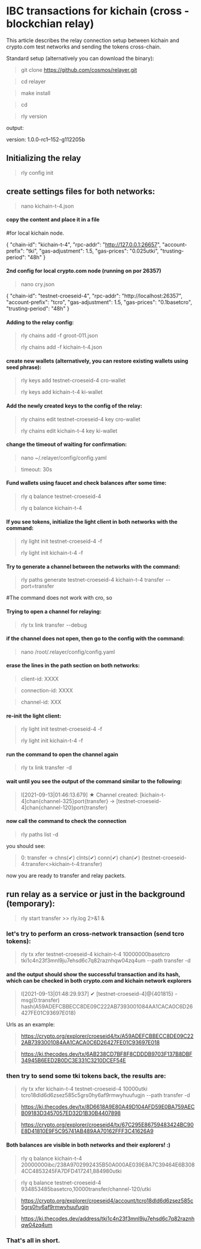 # IBC transactions for kichain (cross - blockchian relay)

This article describes the relay connection setup between kichain and crypto.com test networks and sending the tokens cross-chain.

Standard setup (alternatively you can download the binary):

> git clone https://github.com/cosmos/relayer.git

> cd relayer

> make install

> cd

> rly version

output:

version: 1.0.0-rc1–152-g112205b

 
 ## Initializing the relay

> rly config init

## create settings files for both networks:

> nano kichain-t-4.json

#### copy the content and place it in a file
#for local kichain node.

{
  "chain-id": "kichain-t-4",
  "rpc-addr": "http://127.0.0.1:26657",
  "account-prefix": "tki",
  "gas-adjustment": 1.5,
  "gas-prices": "0.025utki",
  "trusting-period": "48h"
}
 
#### 2nd config for local crypto.com node (running on por 26357)

> nano cry.json

{
  "chain-id": "testnet-croeseid-4",
  "rpc-addr": "http://localhost:26357",
  "account-prefix": "tcro",
  "gas-adjustment": 1.5,
  "gas-prices": "0.1basetcro",
  "trusting-period": "48h"
}

#### Adding to the relay config:

> rly chains add -f groot-011.json
> 
> rly chains add -f kichain-t-4.json
> 

#### create new wallets (alternatively, you can restore existing wallets using seed phrase):
> rly keys add testnet-croeseid-4 cro-wallet
>
>rly keys add kichain-t-4 ki-wallet
 
#### Add the newly created keys to the config of the relay:
> rly chains edit testnet-croeseid-4 key cro-wallet
>
> rly chains edit kichain-t-4 key ki-wallet

#### change the timeout of waiting for confirmation:
> nano ~/.relayer/config/config.yaml

> timeout: 30s
 
#### Fund wallets using faucet and check balances after some time:
> rly q balance testnet-croeseid-4
>
> rly q balance kichain-t-4

#### If you see tokens, initialize the light client in both networks with the command:

> rly light init testnet-croeseid-4 -f
>
> rly light init kichain-t-4 -f

#### Try to generate a channel between the networks with the command:

> rly paths generate testnet-croeseid-4 kichain-t-4 transfer  -- port=transfer

#The command does not work with cro, so

 #### Trying to open a channel for relaying:

> rly tx link transfer  --debug

#### if the channel does not open, then go to the config with the command:

> nano /root/.relayer/config/config.yaml

#### erase the lines in the path section on both networks:

> client-id: XXXX

> connection-id: XXXX
 
> channel-id: XXX

#### re-init the light client:

> rly light init testnet-croeseid-4 -f
>
> rly light init kichain-t-4 -f

#### run the command to open the channel again
 
> rly tx link transfer  -d

#### wait until you see the output of the command similar to the following:

> I[2021-09-13|01:46:13.679] ★ Channel created: [kichain-t-4]chan{channel-325}port{transfer} -> [testnet-croeseid-4]chan{channel-120}port{transfer}

#### now call the command to check the connection

> rly paths list -d

you should see:

> 0: transfer -> chns(✔) clnts(✔) conn(✔) chan(✔) (testnet-croeseid-4:transfer<>kichain-t-4:transfer)

now you are ready to transfer and relay packets.

## run relay as a service or just in the background (temporary):

> rly start transfer >> rly.log 2>&1 &

### let's try to perform an cross-network transaction (send tcro tokens):

> rly tx xfer testnet-croeseid-4 kichain-t-4 10000000basetcro tki1c4n23f3mnl9ju7ehsd6c7q82raznhqw04zq4um --path transfer -d

#### and the output should show the successful transaction and its hash, which can be checked in both crypto.com and kichain network explorers
  
> I[2021-09-13|01:48:29.937] ✔ [testnet-croeseid-4]@{401815} - msg(0:transfer) hash(A59ADEFCBBECC8DE09C222AB7393001084AA1CACA0C6D26427FE01C93697E018)

Urls as an example:

> https://crypto.org/explorer/croeseid4/tx/A59ADEFCBBECC8DE09C222AB7393001084AA1CACA0C6D26427FE01C93697E018

> https://ki.thecodes.dev/tx/6AB238CD7BF8F8CDDDB9703F137B8DBF34945B6EED2B0DC3E331C3210DCEF54E

### then try to send some tki tokens back, the results are:

> rly tx xfer kichain-t-4 testnet-croeseid-4 10000utki tcro18dld6d6zsez585c5grs0hy6af9rmwyhuufugjn --path transfer -d

> https://ki.thecodes.dev/tx/8D6618A9E80A49D104AFD59E0BA759AECB09183D3457057ED32D1B30B4407898

> https://crypto.org/explorer/croeseid4/tx/67C295E86759483424BC90E8D41810E9F5C95741AB489AA70162FFF3C41626A9
>

#### Both balances are visible in both networks and their explorers! :)

> rly q balance  kichain-t-4
> 20000000ibc/238A9702992435B50A000AE039E8A7C39464E6B3084CC4853245FA7DFD417241,884980utki

> rly q balance  testnet-croeseid-4
> 934853485basetcro,10000transfer/channel-120/utki

> https://crypto.org/explorer/croeseid4/account/tcro18dld6d6zsez585c5grs0hy6af9rmwyhuufugjn

> https://ki.thecodes.dev/address/tki1c4n23f3mnl9ju7ehsd6c7q82raznhqw04zq4um

### That's all in short.
